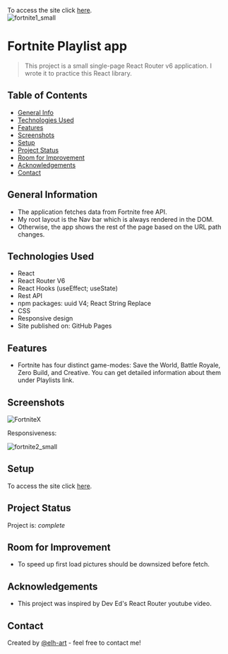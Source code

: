 To access the site click [here](https://elh-art.github.io/react_fortnite_playlist/).<br>
![fortnite1_small](https://user-images.githubusercontent.com/48730665/184224161-70c3b873-9412-4022-a560-89ff199dbe9a.gif)

# Fortnite Playlist app
>  This project is a small single-page React Router v6 application. I wrote it to practice this React library.   

## Table of Contents
* [General Info](#general-information)
* [Technologies Used](#technologies-used)
* [Features](#features)
* [Screenshots](#screenshots)
* [Setup](#setup)
* [Project Status](#project-status)
* [Room for Improvement](#room-for-improvement)
* [Acknowledgements](#acknowledgements)
* [Contact](#contact)
<!-- * [License](#license) -->


## General Information
- The application fetches data from Fortnite free API.
- My root layout is the Nav bar which is always rendered in the DOM.
- Otherwise, the app shows the rest of the page based on the URL path changes.


## Technologies Used
- React
- React Router V6
- React Hooks (useEffect; useState)
- Rest API
- npm packages: uuid V4; React String Replace
- CSS
- Responsive design
- Site published on: GitHub Pages


## Features
- Fortnite has four distinct game-modes: Save the World, Battle Royale, Zero Build, and Creative. You can get detailed information about them under Playlists link.


## Screenshots

![FortniteX](https://user-images.githubusercontent.com/48730665/184225681-57ba650c-524e-4547-812e-7c7e92990adb.jpg)

Responsiveness:

![fortnite2_small](https://user-images.githubusercontent.com/48730665/184225963-46170281-fe3a-4f63-a5f9-d475a62da29b.gif)

## Setup
To access the site click [here](https://elh-art.github.io/react_fortnite_playlist/).


## Project Status
Project is:  _complete_


## Room for Improvement
- To speed up first load pictures should be downsized before fetch.


## Acknowledgements
- This project was inspired by Dev Ed's React Router youtube video.


## Contact
Created by [@elh-art](https://www.mazsi.net/) - feel free to contact me!

